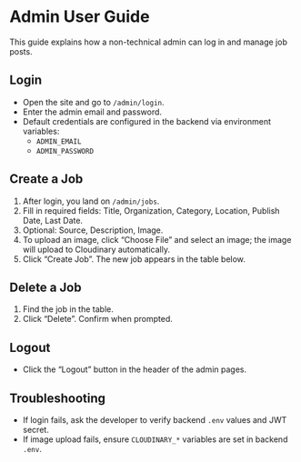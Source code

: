 # Admin User Guide

This guide explains how a non-technical admin can log in and manage job posts.

## Login

- Open the site and go to `/admin/login`.
- Enter the admin email and password.
- Default credentials are configured in the backend via environment variables:
  - `ADMIN_EMAIL`
  - `ADMIN_PASSWORD`

## Create a Job

1. After login, you land on `/admin/jobs`.
2. Fill in required fields: Title, Organization, Category, Location, Publish Date, Last Date.
3. Optional: Source, Description, Image.
4. To upload an image, click “Choose File” and select an image; the image will upload to Cloudinary automatically.
5. Click “Create Job”. The new job appears in the table below.

## Delete a Job

1. Find the job in the table.
2. Click “Delete”. Confirm when prompted.

## Logout

- Click the “Logout” button in the header of the admin pages.

## Troubleshooting

- If login fails, ask the developer to verify backend `.env` values and JWT secret.
- If image upload fails, ensure `CLOUDINARY_*` variables are set in backend `.env`.

